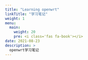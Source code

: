 ```yaml
---
title: "Learning openwrt"
linkTitle: "学习笔记"
weight: 1
menu:
  main:
    weight: 20
    pre: <i class='fas fa-book'></i>
date: 2021-08-23
description: >
  openwrt学习笔记
---
```


